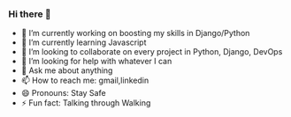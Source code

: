 ### Hi there 👋

<!--
**m9i/m9i** is a ✨ _special_ ✨ repository because its `README.md` (this file) appears on your GitHub profile.

Here are some ideas to get you started:
-->
- 🔭 I’m currently working on boosting my skills in Django/Python 
- 🌱 I’m currently learning Javascript
- 👯 I’m looking to collaborate on every project in Python, Django, DevOps 
- 🤔 I’m looking for help with whatever I can
- 💬 Ask me about anything
- 📫 How to reach me: gmail,linkedin
- 😄 Pronouns: Stay Safe
- ⚡ Fun fact: Talking through Walking

